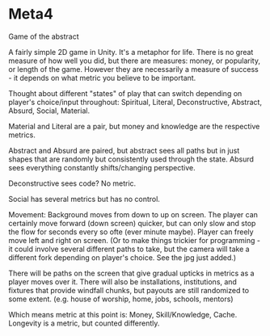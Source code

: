 # Meta4
 Game of the abstract

A fairly simple 2D game in Unity. It's a metaphor for life. There is no great measure of how well you did, but there are measures: money, or popularity, or length of the game. However they are necessarily a measure of success - it depends on what metric you believe to be important.

Thought about different "states" of play that can switch depending on player's choice/input throughout:
Spiritual, Literal, Deconstructive, Abstract, Absurd, Social, Material.

Material and Literal are a pair, but money and knowledge are the respective metrics.

Abstract and Absurd are paired, but abstract sees all paths but in just shapes that are randomly but consistently used through the state. Absurd sees everything constantly shifts/changing perspective.

Deconstructive sees code? No metric.

Social has several metrics but has no control.


Movement: Background moves from down to up on screen. The player can certainly move forward (down screen) quicker, but can only slow and stop the flow for seconds every so ofte (ever minute maybe). Player can freely move left and right on screen. (Or to make things trickier for programming - it could involve several different paths to take, but the camera will take a different fork depending on player's choice. See the jpg just added.)

There will be paths on the screen that give gradual upticks in metrics as a player moves over it. There will also be installations, institutions, and fixtures that provide windfall chunks, but payouts are still randomized to some extent.
(e.g. house of worship, home, jobs, schools, mentors)

Which means metric at this point is: Money, Skill/Knowledge, Cache. Longevity is a metric, but counted differently.
